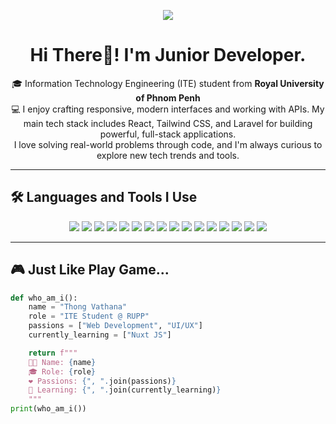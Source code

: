 <!-- Profile Banner (optional, replace with your own if needed) -->
<p align="center">
  <img src="https://capsule-render.vercel.app/api?type=waving&color=0:FCA5A5,100:3B82F6&height=200&section=header&text=Thong%20Vathana&fontSize=40&fontColor=fff&animation=fadeIn" />
</p>

<h1 align="center">Hi There👋! I'm Junior Developer.</h1>
<p align="center">
  🎓 Information Technology Engineering (ITE) student from <b>Royal University of Phnom Penh</b><br>
  💻 I enjoy crafting responsive, modern interfaces and working with APIs. My main tech stack includes React, Tailwind CSS, and Laravel for building powerful, full-stack applications.<br> I love solving real-world problems through code, and I'm always curious to explore new tech trends and tools.<br>
</p>

---

## 🛠️ Languages and Tools I Use

<p align="center">
  <img src="https://img.shields.io/badge/C-00599C?style=for-the-badge&logo=c&logoColor=white" />
  <img src="https://img.shields.io/badge/C++-00599C?style=for-the-badge&logo=c%2B%2B&logoColor=white" />
  <img src="https://img.shields.io/badge/JavaScript-F7DF1E?style=for-the-badge&logo=javascript&logoColor=black" />
  <img src="https://img.shields.io/badge/PHP-777BB4?style=for-the-badge&logo=php&logoColor=white" />
  <img src="https://img.shields.io/badge/React-20232A?style=for-the-badge&logo=react&logoColor=61DAFB" />
  <img src="https://img.shields.io/badge/HTML5-E34F26?style=for-the-badge&logo=html5&logoColor=white" />
  <img src="https://img.shields.io/badge/CSS3-1572B6?style=for-the-badge&logo=css3&logoColor=white" />
  <img src="https://img.shields.io/badge/Bootstrap-563D7C?style=for-the-badge&logo=bootstrap&logoColor=white" />
  <img src="https://img.shields.io/badge/Tailwind-06B6D4?style=for-the-badge&logo=tailwind-css&logoColor=white" />
  <img src="https://img.shields.io/badge/Node.js-339933?style=for-the-badge&logo=nodedotjs&logoColor=white" />
  <img src="https://img.shields.io/badge/MySQL-4479A1?style=for-the-badge&logo=mysql&logoColor=white" />
  <img src="https://img.shields.io/badge/Docker-2496ED?style=for-the-badge&logo=docker&logoColor=white" />
  <img src="https://img.shields.io/badge/Figma-F24E1E?style=for-the-badge&logo=figma&logoColor=white" />
  <img src="https://img.shields.io/badge/Arduino-00979D?style=for-the-badge&logo=arduino&logoColor=white" />
  <img src="https://img.shields.io/badge/Git-F05032?style=for-the-badge&logo=git&logoColor=white" />
  <img src="https://img.shields.io/badge/Laravel-FF2D20?style=for-the-badge&logo=laravel&logoColor=white" />
</p>

---

## 🎮 Just Like Play Game...

```python
def who_am_i():
    name = "Thong Vathana"
    role = "ITE Student @ RUPP"
    passions = ["Web Development", "UI/UX"]
    currently_learning = ["Nuxt JS"]

    return f"""
    👨‍💻 Name: {name}
    🎓 Role: {role}
    ❤️ Passions: {", ".join(passions)}
    🔄 Learning: {", ".join(currently_learning)}
    """
print(who_am_i())
